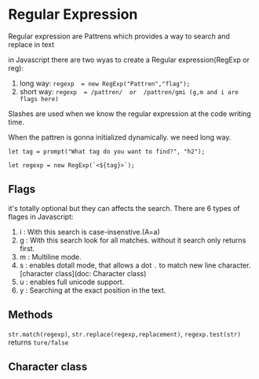 # Regular Expression
Regular expression are Pattrens which provides a way to search and replace in text

in Javascript there are two wyas to create a Regular expression(RegExp or reg):

1. long way: `regexp  = new RegExp("Pattren","flag");`
2. short way: `regexp  = /pattren/  or  /pattren/gmi (g,m and i are flags here)`

Slashes are used when we know the regular expression at the code writing time.

When the pattren is gonna initialized dynamically. we need long way.

```
let tag = prompt("What tag do you want to find?", "h2");

let regexp = new RegExp(`<${tag}>`);
``` 

## Flags
it's totally optional but they can affects the search. There are 6 types of flages in Javascript:

1. i : With this search is case-insenstive.(A=a)
2. g : With this search look for all matches. without it search only returns first.
3. m : Multiline mode.
4. s : enables dotall mode, that allows a dot `.` to match new line character. [character class](doc: Character class)
5. u : enables full unicode support.
6. y : Searching at the exact position in the text.

## Methods
`str.match(regexp)`, `str.replace(regexp,replacement)`, `regexp.test(str)` returns `ture/false`

## Character class
